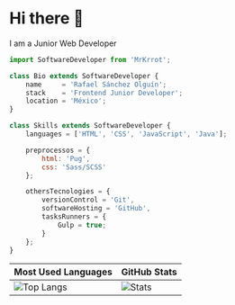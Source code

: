 # Hi there 👋

I am a Junior Web Developer

```js
import SoftwareDeveloper from 'MrKrrot';

class Bio extends SoftwareDeveloper {
    name     = 'Rafael Sánchez Olguín';
    stack    = 'Frontend Junior Developer';
    location = 'México';
}

class Skills extends SoftwareDeveloper {
    languages = ['HTML', 'CSS', 'JavaScript', 'Java'];

    preprocessos = {
        html: 'Pug',
        css: 'Sass/SCSS'
    };

    othersTecnologies = {
        versionControl = 'Git',
        softwareHosting = 'GitHub',
        tasksRunners = {
            Gulp = true;
        }
    };
}
```
| Most Used Languages | GitHub Stats |
| ------------------- | ------------ |
| ![Top Langs](https://github-readme-stats.vercel.app/api/top-langs/?username=MrKrrot&show_icons=true&hide_title=true&hide_border=true&bg_color=0d1117&text_color=f0f6fc&layout=compact) | ![Stats](https://github-readme-stats.vercel.app/api/?username=MrKrrot&show_icons=true&hide_title=true&hide_border=true&bg_color=0d1117&text_color=f0f6fc) |
<!--
**MrKrrot/MrKrrot** is a ✨ _special_ ✨ repository because its `README.md` (this file) appears on your GitHub profile.

Here are some ideas to get you started:

- 🔭 I’m currently working on ...
- 🌱 I’m currently learning ...
- 👯 I’m looking to collaborate on ...
- 🤔 I’m looking for help with ...
- 💬 Ask me about ...
- 📫 How to reach me: ...
- 😄 Pronouns: ...
- ⚡ Fun fact: ...
-->

